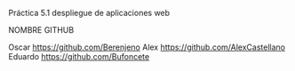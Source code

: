 Práctica 5.1 despliegue de aplicaciones web 

NOMBRE			GITHUB

Oscar			https://github.com/Berenjeno
Alex			https://github.com/AlexCastellano
Eduardo			https://github.com/Bufoncete
